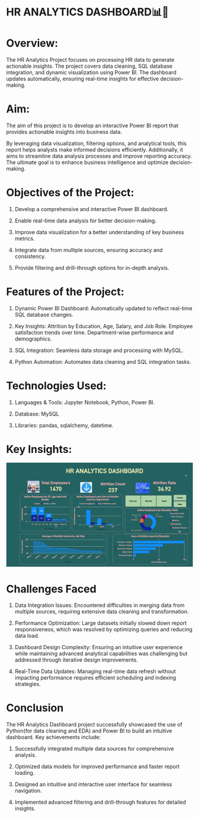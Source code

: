 # HR ANALYTICS DASHBOARD📊👥
# Overview:
The HR Analytics Project focuses on processing HR data to generate actionable insights. The project covers data cleaning, SQL database integration, and dynamic visualization using Power BI. The dashboard updates automatically, ensuring real-time insights for effective decision-making.

# Aim:
The aim of this project is to develop an interactive Power BI report that provides actionable insights into business data.

By leveraging data visualization, filtering options, and analytical tools, this report helps analysts make informed decisions efficiently. Additionally, it aims to streamline data analysis processes and improve reporting accuracy. The ultimate goal is to enhance business intelligence and optimize decision-making.

# Objectives of the Project:
1. Develop a comprehensive and interactive Power BI dashboard.

2. Enable real-time data analysis for better decision-making.

3. Improve data visualization for a better understanding of key business metrics.

4. Integrate data from multiple sources, ensuring accuracy and consistency.

5. Provide filtering and drill-through options for in-depth analysis.

# Features of the Project:

1. Dynamic Power BI Dashboard: Automatically updated to reflect real-time SQL database changes.

2. Key Insights:
  Attrition by Education, Age, Salary, and Job Role.
  Employee satisfaction trends over time.
  Department-wise performance and demographics.
  
3. SQL Integration: Seamless data storage and processing with MySQL.
   
4. Python Automation: Automates data cleaning and SQL integration tasks.

# Technologies Used:
1. Languages & Tools: Jupyter Notebook, Python, Power BI.
   
2. Database: MySQL
   
3. Libraries: pandas, sqlalchemy, datetime.

# Key Insights:
![image alt](https://github.com/Sriharini424/HR_Analytics/blob/e2971d6219ce235505fa858ae46727f08149325e/Screenshot%202025-03-22%20202410.png)

# Challenges Faced
1. Data Integration Issues: Encountered difficulties in merging data from multiple sources, requiring extensive data cleaning and transformation.

2. Performance Optimization: Large datasets initially slowed down report responsiveness, which was resolved by optimizing queries and reducing data load.

3. Dashboard Design Complexity: Ensuring an intuitive user experience while maintaining advanced analytical capabilities was challenging but addressed through iterative design improvements.

4. Real-Time Data Updates: Managing real-time data refresh without impacting performance requires efficient scheduling and indexing strategies.

# Conclusion
The HR Analytics Dashboard project successfully showcased the use of Python(for data cleaning and EDA) and Power BI to build an intuitive dashboard. Key achievements include:

1. Successfully integrated multiple data sources for comprehensive analysis.
   
2. Optimized data models for improved performance and faster report loading.

3. Designed an intuitive and interactive user interface for seamless navigation.
   
4. Implemented advanced filtering and drill-through features for detailed insights.



